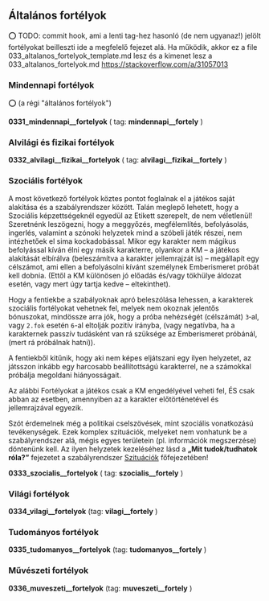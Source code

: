 ## Általános fortélyok

⭕ TODO: commit hook, ami a lenti tag-hez hasonló (de nem ugyanaz!) jelölt fortélyokat beilleszti ide a megfelelő fejezet alá. Ha működik, akkor ez a file 033_altalanos_fortelyok_template.md lesz és a kimenet lesz a 033_altalanos_fortelyok.md
https://stackoverflow.com/a/31057013

### Mindennapi fortélyok
⭕ (a régi "általános fortélyok")

__0331_mindennapi__fortelyok__           ( tag: __mindennapi__fortely__ )

### Alvilági és fizikai fortélyok

__0332_alvilagi__fizikai__fortelyok__    ( tag: __alvilagi__fizikai__fortely__ )

### Szociális fortélyok

A most következő fortélyok köztes pontot foglalnak el a játékos saját alakítása és a szabályrendszer között. Talán meglepő lehetett, hogy a Szociális képzettségeknél egyedül az Etikett szerepelt, de nem véletlenül! Szeretnénk leszögezni, hogy a meggyőzés, megfélemlítés, befolyásolás, ingerlés, valamint a szónoki helyzetek mind a szóbeli játék részei, nem intézhetőek el sima kockadobással. Mikor egy karakter nem mágikus befolyással kíván élni egy másik karakterre, olyankor a KM – a játékos alakítását elbírálva (beleszámítva a karakter jellemrajzát is) – megállapít egy célszámot, ami ellen a befolyásolni kívánt személynek Emberismeret próbát kell dobnia. (Ettől a KM különösen jó előadás és/vagy tökhülye áldozat esetén, vagy mert úgy tartja kedve – eltekinthet).

Hogy a fentiekbe a szabályoknak apró beleszólása lehessen, a karakterek szociális fortélyokat vehetnek fel, melyek nem okoznak jelentős bónuszokat, mindössze arra jók, hogy a próba nehézségét (célszámát) `3`‑al, vagy `2.fok` esetén `6`-al eltolják pozitív irányba, (vagy negatívba, ha a karakternek passzív tudásként van rá szüksége az Emberismeret próbánál, (mert rá próbálnak hatni)).

A fentiekből kitűnik, hogy aki nem képes eljátszani egy ilyen helyzetet, az játsszon inkább egy harcosabb beállítottságú karakterrel, ne a számokkal próbálja megoldani hiányosságait.

Az alábbi Fortélyokat a játékos csak a KM engedélyével veheti fel, ÉS csak abban az esetben, amennyiben az a karakter előtörténetével és jellemrajzával egyezik.

Szót érdemelnek még a politikai cselszövések, mint szociális vonatkozású tevékenységek. Ezek komplex szituációk, melyeket nem vonhatunk be a szabályrendszer alá, mégis egyes területein (pl. információk megszerzése) döntenünk kell. Az ilyen helyzetek kezeléséhez lásd a **„Mit tudok/tudhatok róla?”** fejezetet a szabályrendszer [Szituációk](../110_szituaciok) főfejezetében!


__0333_szocialis__fortelyok__            ( tag: __szocialis__fortely__ )

### Világi fortélyok

__0334_vilagi__fortelyok__               (tag: __vilagi__fortely__ )

### Tudományos fortélyok

__0335_tudomanyos__fortelyok__           (tag: __tudomanyos__fortely__ )

### Művészeti fortélyok

__0336_muveszeti__fortelyok__            (tag: __muveszeti__fortely__ )
